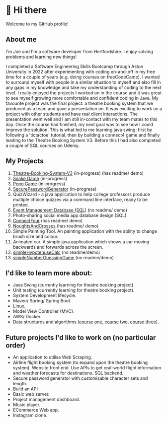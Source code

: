 # 👋 Hi there
Welcome to my GitHub profile! 
## About me
I'm Joe and I'm a software developer from Hertfordshire. I enjoy solving problems and learning new things!

I completed a Software Engineering Skills Bootcamp through Aston University in 2022 after experimenting with coding on-and-off in my free time for a couple of years (e.g. doing courses on freeCodeCamp). I wanted to surround myself with people in a similar situation to myself and also fill in any gaps in my knowledge and take my understanding of coding to the next level. I really enjoyed the projects I worked on in the course and it was great to see myself growing more comfortable and confident coding in Java. My favourite project was the final project: a theatre booking system that we produced as a team and gave a presentation on. It was exciting to work on a project with other students and have real client interactions. The presentation went well and I am still in-contact with my team mates to this day. Once the course had finished, my next goal was to see how I could improve the solution. This is what led to me learning java swing: first by following a 'tictactoe' tutorial, then by building a connect4 game and finally leading to the Theatre Booking System V3. Before this I had also completed a couple of SQL courses on Udemy.

## My Projects
1. [Theatre-Booking-System-V3](https://github.com/J-Mint/Theatre-Booking-System-V3) (in-progress) (has readme/ demo)
2. [Snake Game](https://github.com/J-Mint/SnakeGame) (in-progress)
3. [Pong Game](https://github.com/J-Mint/PongGame) (in-progress)
4. [SecurePasswordGenerator](https://github.com/J-Mint/SecurePasswordGenerator) (in-progress)
5. QuizWizard - a java application to help college professors produce multiple choice quizzes via a command line interface, ready to be printed.
6. [Event Management Database (SQL)](https://github.com/J-Mint/EventManagementDatabase) (no readme/ demo)
7. Photo-sharing social media app database design (SQL)
8. [ConnectFour](https://github.com/J-Mint/ConnectFour) (has readme/ demo)
9. [NoughtsAndCrosses](https://github.com/J-Mint/NoughtsAndCrosses) (has readme/ demo)
10. Simple Painting Tool. An painting application with the ability to change brush size and colour.
11. Animated car. A simple java application which shows a car moving backwards and forwards across the screen.
12. [simpleHypotenuseCalc](https://github.com/J-Mint/simpleHypotenuseCalc) (no readme/demo)
13. [simpleNumberGuessingGame](https://github.com/J-Mint/simpleNumberGuessingGame) (no readme/demo)

## I'd like to learn more about:
- Java Swing (currently learning for theatre booking project).
- Unit testing (currently learning for theatre booking project).
- System Development lifecycle.
- Maven/ Spring/ Spring Boot.
- Linux.
- Model View Controller (MVC).
- AWS/ Docker.
- Data structures and algorithms ([course one](https://www.coursera.org/learn/algorithms-part1), [course two](https://sp21.datastructur.es/), [course three](https://ocw.mit.edu/courses/6-006-introduction-to-algorithms-fall-2011/video_galleries/lecture-videos/)).

## Future projects I'd like to work on (no particular order)
- An application to utilise Web Scraping.
- Airline flight booking system (to expand upon the theatre booking system). Website front end. Use APIs to get real-world flight information and weather forecasts for destinations. SQL backend.
- Secure password generator with customisable character sets and length. 
- Build an API
- Basic web server.
- Project management dashboard.
- Music player.
- ECommerce Web app.
- Instagram clone.


<!--
**J-Mint/J-Mint** is a ✨ _special_ ✨ repository because its `README.md` (this file) appears on your GitHub profile.

Here are some ideas to get you started:

- 🔭 I’m currently working on ...
- 🌱 I’m currently learning ...
- 👯 I’m looking to collaborate on ...
- 🤔 I’m looking for help with ...
- 💬 Ask me about ...
- 📫 How to reach me: ...
- 😄 Pronouns: ...
- ⚡ Fun fact: ...
-->
